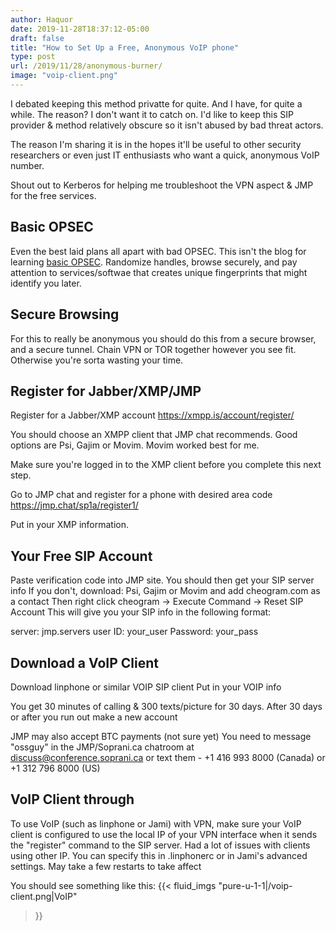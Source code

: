 ```yaml
---
author: Haquor
date: 2019-11-28T18:37:12-05:00
draft: false
title: "How to Set Up a Free, Anonymous VoIP phone"
type: post
url: /2019/11/28/anonymous-burner/
image: "voip-client.png"
---
```


I debated keeping this method privatte for quite. And I have, for quite a while. The reason? I don't want it to catch on. I'd like to keep this SIP provider & method relatively obscure so it isn't abused by bad threat actors.

The reason I'm sharing it is in the hopes it'll be useful to other security researchers or even just IT enthusiasts who want a quick, anonymous VoIP number.

Shout out to Kerberos for helping me troubleshoot the VPN aspect & JMP for the free services.
<!--more-->

## Basic OPSEC

Even the best laid plans all apart with bad OPSEC. This isn't the blog for learning [basic OPSEC](https://medium.com/@JMartinMcFly/basic-opsec-for-the-uninitiated-77d0839f7bce). Randomize handles, browse securely, and pay attention to services/softwae that creates unique fingerprints that might identify you later.

## Secure Browsing

For this to really be anonymous you should do this from a secure browser, and a secure tunnel. Chain VPN or TOR together however you see fit. Otherwise you're sorta wasting your time.

## Register for Jabber/XMP/JMP 

Register for a Jabber/XMP account
https://xmpp.is/account/register/

You should choose an XMPP client that JMP chat recommends. Good options are Psi, Gajim or Movim. Movim worked best for me.

Make sure you're logged in to the XMP client before you complete this next step.

Go to JMP chat and register for a phone with desired area code
https://jmp.chat/sp1a/register1/

Put in your XMP information.

## Your Free SIP Account

Paste verification code into JMP site.
You should then get your SIP server info
If you don't, download: Psi, Gajim or Movim and add cheogram.com as a contact
Then right click cheogram -> Execute Command -> Reset SIP Account
This will give you your SIP info in the following format:

server: jmp.servers
user ID: your_user
Password: your_pass

## Download a VoIP Client
Download linphone or similar VOIP SIP client
Put in your VOIP info

You get 30 minutes of calling & 300 texts/picture for 30 days.
After 30 days or after you run out make a new account

JMP may also accept BTC payments (not sure yet)
You need to message "ossguy" in the JMP/Soprani.ca chatroom at discuss@conference.soprani.ca
or text them - +1 416 993 8000 (Canada) or +1 312 796 8000 (US)

## VoIP Client through 
To use VoIP (such as linphone or Jami) with VPN, make sure your VoIP client is configured to use the local IP of your VPN interface when it sends the "register" command to the SIP server. Had a lot of issues with clients using other IP. You can specify this in .linphonerc or in Jami's advanced settings. May take a few restarts to take affect

You should see something like this:
{{< fluid_imgs
  "pure-u-1-1|/voip-client.png|VoIP"
>}}